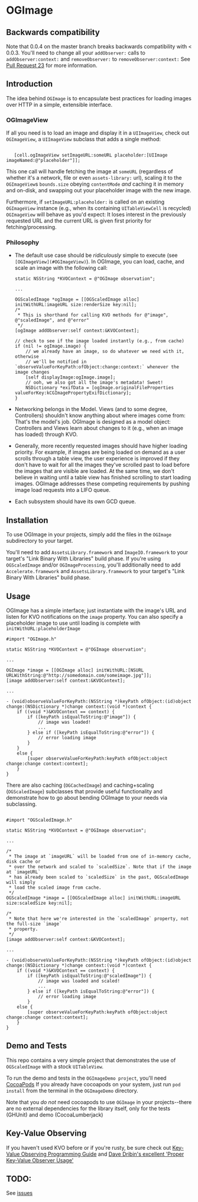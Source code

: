 OGImage
=======

## Backwards compatibility

Note that 0.0.4 on the master branch breaks backwards compatibility with < 0.0.3. You'll need to
change all your `addObserver:` calls to `addObserver:context:` and `removeObserver:`
to `removeObserver:context:` See [Pull Request 23](https://github.com/origamilabs/OGImage/pull/23) for
more information.

## Introduction

The idea behind `OGImage` is to encapsulate best practices for loading images
over HTTP in a simple, extensible interface.

### OGImageView

If all you need is to load an image and display it in a `UIImageView`, check out
`OGImageView`, a `UIImageView` subclass that adds a single method:

```objc

   [cell.ogImageView setImageURL:someURL placeholder:[UIImage imageNamed:@"placeholder"]];

```

This one call will handle fetching the image at `someURL` (regardless of whether it's a network, file
or even `assets-library:` url), scaling it to the `OGImageView`s `bounds.size` obeying `contentMode` *and*
caching it in memory and on-disk, and swapping out your placeholder image with the new image.

Furthermore, if `setImageURL:placeholder:` is called on an existing `OGImageView` instance (e.g., when
its containing `UITableViewCell` is recycled) `OGImageView` will behave as you'd expect: It loses interest
in the previously requested URL and the current URL is given first priority for fetching/processing.

### Philosophy

* The default use case should be *ridiculously* simple to execute (see `[OGImageView](#OGImageView)`). In OGImage,
  you can load, cache, and scale an image with the following call:

    ```objc
    static NSString *KVOContext = @"OGImage observation";

    ...

    OGScaledImage *ogImage = [[OGScaledImage alloc] initWithURL:imageURL size:renderSize key:nil];
    /*
     * This is shorthand for calling KVO methods for @"image", @"scaledImage", and @"error"
     */
    [ogImage addObserver:self context:&KVOContext];

    // check to see if the image loaded instantly (e.g., from cache)
    if (nil != ogImage.image) {
        // we already have an image, so do whatever we need with it, otherwise
        // we'll be notified in `observeValueForKeyPath:ofObject:change:context:` whenever the image changes
        [self displayImage:ogImage.image];
        // ooh, we also got all the image's metadata! Sweet!
        NSDictionary *exifData = [ogImage.originalFileProperties valueForKey:kCGImagePropertyExifDictionary];
    }
    ```

* Networking belongs in the Model. Views (and to some degree, Controllers)
  shouldn't know anything about where images come from: That's the model's job.
  OGImage is designed as a model object: Controllers and Views learn about
  changes to it (e.g., when an image has loaded) through KVO.
* Generally, more recently requested images should have higher loading
  priority. For example, if images are being loaded on demand as a user scrolls
  through a table view, the user experience is improved if they don't have to
  wait for all the images they've scrolled past to load before the images that
  are visible are loaded. At the same time, we don't believe in waiting until a
  table view has finished scrolling to start loading images.  OGImage addresses
  these competing requirements by pushing image load requests into a LIFO
  queue.
* Each subsystem should have its own GCD queue.

## Installation

To use OGImage in your projects, simply add the files in the `OGImage`
subdirectory to your target.

You'll need to add `AssetsLibrary.framework` and `ImageIO.framework` to your
target's "Link Binary With Libraries" build phase. If you're using
`OGScaledImage` and/or `OGImageProcessing`, you'll additionally need to add
`Accelerate.framework` and `AssetsLibrary.framework` to your target's "Link
Binary With Libraries" build phase.

## Usage

OGImage has a simple interface; just instantiate with the image's URL and
listen for KVO notifications on the `image` property. You can also specify a
placeholder image to use until loading is complete with
`initWithURL:placeholderImage`

```objc
#import "OGImage.h"

static NSString *KVOContext = @"OGImage observation";

...

OGImage *image = [[OGImage alloc] initWithURL:[NSURL URLWithString:@"http://somedomain.com/someimage.jpg"]];
[image addObserver:self context:&KVOContext];

...

- (void)observeValueForKeyPath:(NSString *)keyPath ofObject:(id)object change:(NSDictionary *)change context:(void *)context {
    if ((void *)&KVOContext == context) {
        if ([keyPath isEqualToString:@"image"]) {
            // image was loaded!
            ...
        } else if ([keyPath isEqualToString:@"error"]) {
            // error loading image
        }
    }
    else {
        [super observeValueForKeyPath:keyPath ofObject:object change:change context:context];
    }
}
```

There are also caching (`OGCachedImage`) and caching+scaling (`OGScaledImage`)
subclasses that provide useful functionality and demonstrate how to go about
bending OGImage to your needs via subclassing.

```objc

#import "OGScaledImage.h"

static NSString *KVOContext = @"OGImage observation";

...

/*
 * The image at `imageURL` will be loaded from one of in-memory cache, disk cache or
 * over the network and scaled to `scaledSize`. Note that if the image at `imageURL`
 * has already been scaled to `scaledSize` in the past, OGScaledImage will simply
 * load the scaled image from cache.
 */
OGScaledImage *image = [[OGScaledImage alloc] initWithURL:imageURL size:scaledSize key:nil];

/*
 * Note that here we're interested in the `scaledImage` property, not the full-size `image`
 * property.
 */
[image addObserver:self context:&KVOContext];

...

- (void)observeValueForKeyPath:(NSString *)keyPath ofObject:(id)object change:(NSDictionary *)change context:(void *)context {
    if ((void *)&KVOContext == context) {
        if ([keyPath isEqualToString:@"scaledImage"]) {
            // image was loaded and scaled!
            ...
        } else if ([keyPath isEqualToString:@"error"]) {
            // error loading image
        }
    else {
        [super observeValueForKeyPath:keyPath ofObject:object change:change context:context];
    }
}
```

## Demo and Tests

This repo contains a very simple project that demonstrates the use of
`OGScaledImage` with a stock `UITableView`.

To run the demo and tests in the `OGImageDemo project`, you'll need
[CocoaPods](http://cocoapods.org/) If you already have cocoapods on your
system, just run `pod install` from the terminal in the `OGImageDemo`
directory.

Note that you *do not* need cocoapods to use `OGImage` in your projects--there
are no external dependencies for the library itself, only for the tests
(GHUnit) and demo (CocoaLumberjack)

## Key-Value Observing

If you haven't used KVO before or if you're rusty, be sure check out [Key-Value Observing Programming Guide](http://developer.apple.com/library/ios/documentation/Cocoa/Conceptual/KeyValueObserving/KeyValueObserving.html) 
and [Dave Dribin's excellent 'Proper Key-Value Observer Usage'](http://www.dribin.org/dave/blog/archives/2008/09/24/proper_kvo_usage/)

## TODO:

See [issues](https://github.com/origamilabs/OGImage/issues)


